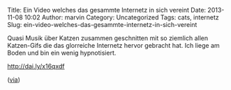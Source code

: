 Title: Ein Video welches das gesammte Internetz in sich vereint
Date: 2013-11-08 10:02
Author: marvin
Category: Uncategorized
Tags: cats, internetz
Slug: ein-video-welches-das-gesammte-internetz-in-sich-vereint

Quasi Musik über Katzen zusammen geschnitten mit so ziemlich allen
Katzen-Gifs die das glorreiche Internetz hervor gebracht hat. Ich liege
am Boden und bin ein wenig hypnotisiert.

http://dai.ly/x16qxdf  

([via](http://www.kraftfuttermischwerk.de/blogg/ein-mix-aus-katzenmusik-mit-einem-video-aus-200-katzen-gifs-the-cat-mixx/))

